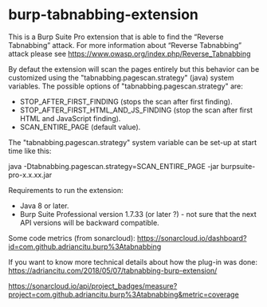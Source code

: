 # burp-tabnabbing-extension
This is a Burp Suite Pro extension that is able to find the “Reverse Tabnabbing” attack.
For more information about “Reverse Tabnabbing” attack please see https://www.owasp.org/index.php/Reverse_Tabnabbing

By defaut the extension will scan the pages entirely but this behavior can be customized using the
"tabnabbing.pagescan.strategy" (java) system variables.
The possible options of "tabnabbing.pagescan.strategy" are:
 * STOP_AFTER_FIRST_FINDING (stops the scan after first finding).
 * STOP_AFTER_FIRST_HTML_AND_JS_FINDING (stop the scan after first HTML and JavaScript finding).
 * SCAN_ENTIRE_PAGE (default value).
     
The "tabnabbing.pagescan.strategy" system variable can be set-up at start time like this:

java -Dtabnabbing.pagescan.strategy=SCAN_ENTIRE_PAGE -jar burpsuite-pro-x.x.xx.jar
 
 
 Requirements to run the extension:
  * Java 8 or later.
  * Burp Suite Professional version 1.7.33 (or later ?) - not sure that the next API
    versions will be backward compatible.
 
Some code metrics (from sonarcloud): https://sonarcloud.io/dashboard?id=com.github.adriancitu.burp%3Atabnabbing

If you want to know more technical details about how the plug-in was done: https://adriancitu.com/2018/05/07/tabnabbing-burp-extension/ 

https://sonarcloud.io/api/project_badges/measure?project=com.github.adriancitu.burp%3Atabnabbing&metric=coverage
